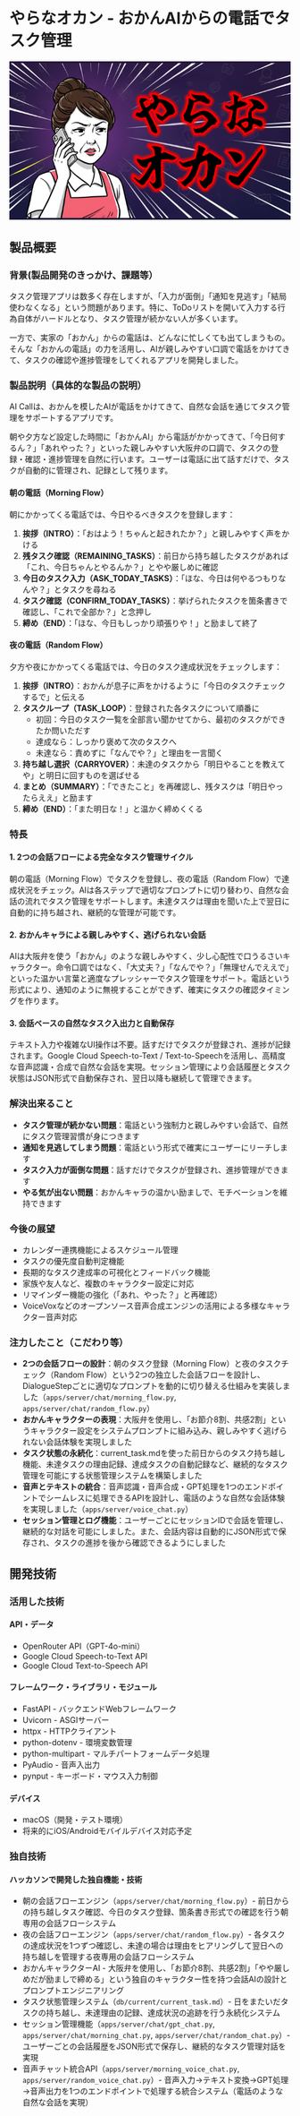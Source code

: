 # やらなオカン - おかんAIからの電話でタスク管理

![IMAGE ALT TEXT HERE](./fig/thumbnail_1.png)

## 製品概要
### 背景(製品開発のきっかけ、課題等）
タスク管理アプリは数多く存在しますが、「入力が面倒」「通知を見逃す」「結局使わなくなる」という問題があります。特に、ToDoリストを開いて入力する行為自体がハードルとなり、タスク管理が続かない人が多くいます。

一方で、実家の「おかん」からの電話は、どんなに忙しくても出てしまうもの。そんな「おかんの電話」の力を活用し、AIが親しみやすい口調で電話をかけてきて、タスクの確認や進捗管理をしてくれるアプリを開発しました。

### 製品説明（具体的な製品の説明）
AI Callは、おかんを模したAIが電話をかけてきて、自然な会話を通じてタスク管理をサポートするアプリです。

朝や夕方など設定した時間に「おかんAI」から電話がかかってきて、「今日何するん？」「あれやった？」といった親しみやすい大阪弁の口調で、タスクの登録・確認・進捗管理を自然に行います。ユーザーは電話に出て話すだけで、タスクが自動的に管理され、記録として残ります。

#### 朝の電話（Morning Flow）
朝にかかってくる電話では、今日やるべきタスクを登録します：
1. **挨拶（INTRO）**：「おはよう！ちゃんと起きれたか？」と親しみやすく声をかける
2. **残タスク確認（REMAINING_TASKS）**：前日から持ち越したタスクがあれば「これ、今日ちゃんとやるんか？」とやや厳しめに確認
3. **今日のタスク入力（ASK_TODAY_TASKS）**：「ほな、今日は何やるつもりなんや？」とタスクを尋ねる
4. **タスク確認（CONFIRM_TODAY_TASKS）**：挙げられたタスクを箇条書きで確認し、「これで全部か？」と念押し
5. **締め（END）**：「ほな、今日もしっかり頑張りや！」と励まして終了

#### 夜の電話（Random Flow）
夕方や夜にかかってくる電話では、今日のタスク達成状況をチェックします：
1. **挨拶（INTRO）**：おかんが息子に声をかけるように「今日のタスクチェックするで」と伝える
2. **タスクループ（TASK_LOOP）**：登録された各タスクについて順番に
   - 初回：今日のタスク一覧を全部言い聞かせてから、最初のタスクができたか問いただす
   - 達成なら：しっかり褒めて次のタスクへ
   - 未達なら：責めずに「なんでや？」と理由を一言聞く
3. **持ち越し選択（CARRYOVER）**：未達のタスクから「明日やることを教えてや」と明日に回すものを選ばせる
4. **まとめ（SUMMARY）**：「できたこと」を再確認し、残タスクは「明日やったらええ」と励ます
5. **締め（END）**：「また明日な！」と温かく締めくくる

### 特長
#### 1. 2つの会話フローによる完全なタスク管理サイクル
朝の電話（Morning Flow）でタスクを登録し、夜の電話（Random Flow）で達成状況をチェック。AIは各ステップで適切なプロンプトに切り替わり、自然な会話の流れでタスク管理をサポートします。未達タスクは理由を聞いた上で翌日に自動的に持ち越され、継続的な管理が可能です。

#### 2. おかんキャラによる親しみやすく、逃げられない会話
AIは大阪弁を使う「おかん」のような親しみやすく、少し心配性で口うるさいキャラクター。命令口調ではなく、「大丈夫？」「なんでや？」「無理せんでええで」といった温かい言葉と適度なプレッシャーでタスク管理をサポート。電話という形式により、通知のように無視することができず、確実にタスクの確認タイミングを作ります。

#### 3. 会話ベースの自然なタスク入出力と自動保存
テキスト入力や複雑なUI操作は不要。話すだけでタスクが登録され、進捗が記録されます。Google Cloud Speech-to-Text / Text-to-Speechを活用し、高精度な音声認識・合成で自然な会話を実現。セッション管理により会話履歴とタスク状態はJSON形式で自動保存され、翌日以降も継続して管理できます。

### 解決出来ること
- **タスク管理が続かない問題**：電話という強制力と親しみやすい会話で、自然にタスク管理習慣が身につきます
- **通知を見逃してしまう問題**：電話という形式で確実にユーザーにリーチします
- **タスク入力が面倒な問題**：話すだけでタスクが登録され、進捗管理ができます
- **やる気が出ない問題**：おかんキャラの温かい励ましで、モチベーションを維持できます

### 今後の展望
- カレンダー連携機能によるスケジュール管理
- タスクの優先度自動判定機能
- 長期的なタスク達成率の可視化とフィードバック機能
- 家族や友人など、複数のキャラクター設定に対応
- リマインダー機能の強化（「あれ、やった？」と再確認）
- VoiceVoxなどのオープンソース音声合成エンジンの活用による多様なキャラクター音声対応

### 注力したこと（こだわり等）
* **2つの会話フローの設計**：朝のタスク登録（Morning Flow）と夜のタスクチェック（Random Flow）という2つの独立した会話フローを設計し、DialogueStepごとに適切なプロンプトを動的に切り替える仕組みを実装しました（`apps/server/chat/morning_flow.py`, `apps/server/chat/random_flow.py`）
* **おかんキャラクターの表現**：大阪弁を使用し、「お節介8割、共感2割」というキャラクター設定をシステムプロンプトに組み込み、親しみやすく逃げられない会話体験を実現しました
* **タスク状態の永続化**：current_task.mdを使った前日からのタスク持ち越し機能、未達タスクの理由記録、達成タスクの自動記録など、継続的なタスク管理を可能にする状態管理システムを構築しました
* **音声とテキストの統合**：音声認識・音声合成・GPT処理を1つのエンドポイントでシームレスに処理できるAPIを設計し、電話のような自然な会話体験を実現しました（`apps/server/voice_chat.py`）
* **セッション管理とログ機能**：ユーザーごとにセッションIDで会話を管理し、継続的な対話を可能にしました。また、会話内容は自動的にJSON形式で保存され、タスクの進捗を後から確認できるようにしました

## 開発技術
### 活用した技術
#### API・データ
* OpenRouter API（GPT-4o-mini）
* Google Cloud Speech-to-Text API
* Google Cloud Text-to-Speech API

#### フレームワーク・ライブラリ・モジュール
* FastAPI - バックエンドWebフレームワーク
* Uvicorn - ASGIサーバー
* httpx - HTTPクライアント
* python-dotenv - 環境変数管理
* python-multipart - マルチパートフォームデータ処理
* PyAudio - 音声入出力
* pynput - キーボード・マウス入力制御

#### デバイス
* macOS（開発・テスト環境）
* 将来的にiOS/Androidモバイルデバイス対応予定

### 独自技術
#### ハッカソンで開発した独自機能・技術
* 朝の会話フローエンジン（`apps/server/chat/morning_flow.py`）- 前日からの持ち越しタスク確認、今日のタスク登録、箇条書き形式での確認を行う朝専用の会話フローシステム
* 夜の会話フローエンジン（`apps/server/chat/random_flow.py`）- 各タスクの達成状況を1つずつ確認し、未達の場合は理由をヒアリングして翌日への持ち越しを管理する夜専用の会話フローシステム
* おかんキャラクターAI - 大阪弁を使用し、「お節介8割、共感2割」「やや厳しめだが励ましで締める」という独自のキャラクター性を持つ会話AIの設計とプロンプトエンジニアリング
* タスク状態管理システム（`db/current/current_task.md`）- 日をまたいだタスクの持ち越し、未達理由の記録、達成状況の追跡を行う永続化システム
* セッション管理機能（`apps/server/chat/gpt_chat.py`, `apps/server/chat/morning_chat.py`, `apps/server/chat/random_chat.py`）- ユーザーごとの会話履歴をJSON形式で保存し、継続的なタスク管理対話を実現
* 音声チャット統合API（`apps/server/morning_voice_chat.py`, `apps/server/random_voice_chat.py`）- 音声入力→テキスト変換→GPT処理→音声出力を1つのエンドポイントで処理する統合システム（電話のような自然な会話を実現）
